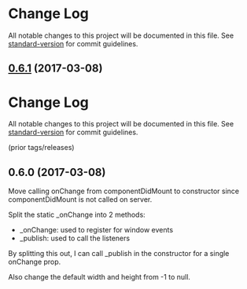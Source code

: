 # Change Log

All notable changes to this project will be documented in this file. See [standard-version](https://github.com/conventional-changelog/standard-version) for commit guidelines.

<a name="0.6.1"></a>
## [0.6.1](https://github.com/remedyhealth/react-device/compare/v0.6.0...v0.6.1) (2017-03-08)



# Change Log

All notable changes to this project will be documented in this file. See [standard-version](https://github.com/conventional-changelog/standard-version) for commit guidelines.


(prior tags/releases)
## 0.6.0 (2017-03-08)
Move calling onChange from componentDidMount to constructor since componentDidMount is not called on server.

Split the static _onChange into 2 methods:
- _onChange: used to register for window events
- _publish: used to call the listeners

By splitting this out, I can call _publish in the constructor for a single onChange prop.

Also change the default width and height from -1 to null.

